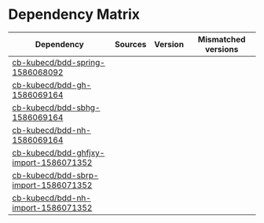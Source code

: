 # Dependency Matrix

Dependency | Sources | Version | Mismatched versions
---------- | ------- | ------- | -------------------
[cb-kubecd/bdd-spring-1586068092](https://github.com/cb-kubecd/bdd-spring-1586068092.git) |  | []() | 
[cb-kubecd/bdd-gh-1586069164](https://github.com/cb-kubecd/bdd-gh-1586069164.git) |  | []() | 
[cb-kubecd/bdd-sbhg-1586069164](https://github.com/cb-kubecd/bdd-sbhg-1586069164.git) |  | []() | 
[cb-kubecd/bdd-nh-1586069164](https://github.com/cb-kubecd/bdd-nh-1586069164.git) |  | []() | 
[cb-kubecd/bdd-ghfjxy-import-1586071352](https://github.com/cb-kubecd/bdd-ghfjxy-import-1586071352.git) |  | []() | 
[cb-kubecd/bdd-sbrp-import-1586071352](https://github.com/cb-kubecd/bdd-sbrp-import-1586071352.git) |  | []() | 
[cb-kubecd/bdd-nh-import-1586071352](https://github.com/cb-kubecd/bdd-nh-import-1586071352.git) |  | []() | 
